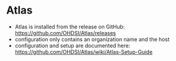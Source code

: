 # Atlas

- Atlas is installed from the release on GitHub: https://github.com/OHDSI/Atlas/releases
- configuration only contains an organization name and the host
- configuration and setup are documented here: https://github.com/OHDSI/Atlas/wiki/Atlas-Setup-Guide